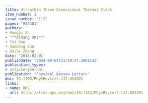 ```yaml
---
title: Ultrathin Three-Dimensional Thermal Cloak
item_number: 1
issue_number: "112"
pages: "054301"
authors:
- Hongyi Xu
- "**Xihang Shi**"
- Fei Gao
- Handong Sun
- Baile Zhang
date: '2014-02-01'
publishDate: '2024-09-04T21:50:57.106153Z'
publication_types:
- article-journal
publication: 'Physical Review Letters'
doi: 10.1103/PhysRevLett.112.054301
links:
- name: URL
  url: https://link.aps.org/doi/10.1103/PhysRevLett.112.054301
---
```

